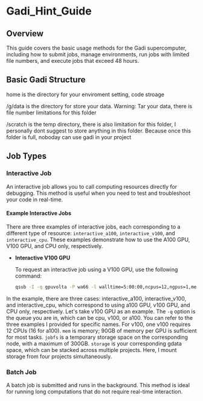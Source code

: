 # Gadi_Hint_Guide
## Overview

This guide covers the basic usage methods for the Gadi supercomputer, including how to submit jobs, manage environments, run jobs with limited file numbers, and execute jobs that exceed 48 hours.

## Basic Gadi Structure
home is the directory for your enviroment setting, code stroage

/g/data is the directory for store your data. Warning: Tar your data, there is file number limitations for this folder

/scratch is the temp directory, there is also limitation for this folder, I personally dont suggest to store anything in this folder. Because once this folder is full, noboday can use gadi in your project

## Job Types

### Interactive Job

An interactive job allows you to call computing resources directly for debugging. This method is useful when you need to test and troubleshoot your code in real-time.

#### Example Interactive Jobs

There are three examples of interactive jobs, each corresponding to a different type of resource: `interactive_a100`, `interactive_v100`, and `interactive_cpu`. These examples demonstrate how to use the A100 GPU, V100 GPU, and CPU only, respectively.

- **Interactive V100 GPU**

  To request an interactive job using a V100 GPU, use the following command:

  ```bash
  qsub -I -q gpuvolta -P wa66 -l walltime=5:00:00,ncpus=12,ngpus=1,mem=90GB,jobfs=300GB,storage=gdata/wa66+gdata/po67+gdata/ey69+gdata/iv96,wd

In the example, there are three cases: interactive_a100, interactive_v100, and interactive_cpu, which correspond to using a100 GPU, v100 GPU, and CPU only, respectively.
Let's take v100 GPU as an example. The `-q` option is the queue you are in, which can be cpu, v100, or a100. You can refer to the three examples I provided for specific names. For v100, one v100 requires 12 CPUs (16 for a100). `mem` is memory; 90GB of memory per GPU is sufficient for most tasks. `jobfs` is a temporary storage space on the corresponding node, with a maximum of 300GB. `storage` is your corresponding gdata space, which can be stacked across multiple projects. Here, I mount storage from four projects simultaneously.



### Batch Job

A batch job is submitted and runs in the background. This method is ideal for running long computations that do not require real-time interaction.